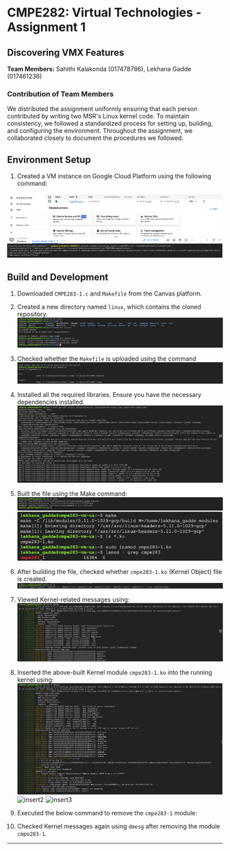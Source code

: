 # CMPE282: Virtual Technologies - Assignment 1

## Discovering VMX Features

**Team Members:** Sahithi Kalakonda (017478786), Lekhana Gadde (017461236)

### Contribution of Team Members

We distributed the assignment uniformly ensuring that each person contributed by writing two MSR's Linux kernel code. To maintain consistency, we followed a standardized process for setting up, building, and configuring the environment. Throughout the assignment, we collaborated closely to document the procedures we followed.


## Environment Setup

1. Created a VM instance on Google Cloud Platform using the following command:

![VM Instance](https://github.com/sahithi-kalakonda/virtualization-assignments/blob/736756fd7cd45a312139321a4dd88577e6887e64/screenshots/create_vm.png)


## Build and Development

1. Downloaded `CMPE283-1.c` and `Makefile` from the Canvas platform.

2. Created a new directory named `linux`, which contains the cloned repository.
   ![git clone](https://github.com/sahithi-kalakonda/virtualization-assignments/blob/dac44512a5795bdedcaa4324ad41183d785557de/screenshots/Installing_git_status.jpeg)
3. Checked whether the `Makefile` is uploaded using the command
   ![makefile](https://github.com/sahithi-kalakonda/virtualization-assignments/blob/9d2de2803a0722d441a71e76bb182be77b76ff78/screenshots/make_file.jpeg)
4. Installed all the required libraries. Ensure you have the necessary dependencies installed.
   ![libraries](https://github.com/sahithi-kalakonda/virtualization-assignments/blob/37a3c4cc7cc444d9972969d90d52e6878406c439/screenshots/req_libraries.jpeg)
5. Built the file using the Make command:
![make1](https://github.com/sahithi-kalakonda/virtualization-assignments/blob/e3fbddbf8a151056aa44cb8d1b15bb94856cf734/screenshots/running_make_command.jpeg)
![make2](https://github.com/sahithi-kalakonda/virtualization-assignments/blob/bc559ad3e79a1695e492b7377d870a851783cacf/screenshots/make.png)
7. After building the file, checked whether `cmpe283-1.ko` (Kernel Object) file is created.
![kernelobject](https://github.com/sahithi-kalakonda/virtualization-assignments/blob/9e267116e8a8e013193fbc31b518d111e703092a/screenshots/Listing_files.jpeg)
8. Viewed Kernel-related messages using:
![dmesg](https://github.com/sahithi-kalakonda/virtualization-assignments/blob/8779b2d19ef68bd3bfa70124169dc74c3e54679c/screenshots/dmesg_command.jpeg)
9. Inserted the above-built Kernel module `cmpe283-1.ko` into the running kernel using:
![insert1](https://github.com/sahithi-kalakonda/virtualization-assignments/blob/e4fcb201fe636ad96c3d5d78478bb647d9d07600/screenshots/ins1.png)
![insert2]()
![insert3]()
11. Executed the below command to remove the `cmpe283-1` module:

12. Checked Kernel messages again using `dmesg` after removing the module `cmpe283-1`.

---


